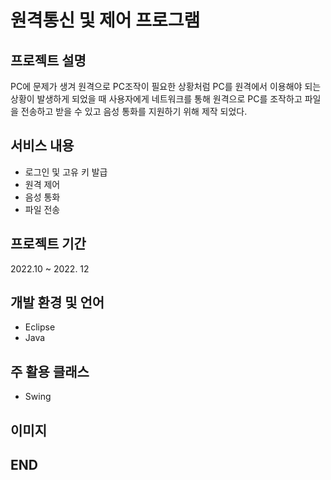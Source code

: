 # 원격통신 및 제어 프로그램
## 프로젝트 설명
PC에 문제가 생겨 원격으로 PC조작이 필요한 상황처럼 PC를 원격에서 이용해야 되는 상황이 발생하게 되었을 때 사용자에게 네트워크를 통해 원격으로 PC를 조작하고 파일을 전송하고 받을 수 있고 음성 통화를 지원하기 위해 제작 되었다.

## 서비스 내용
- 로그인 및 고유 키 발급
- 원격 제어
- 음성 통화
- 파일 전송

## 프로젝트 기간
2022.10 ~ 2022. 12

## 개발 환경 및 언어
- Eclipse
- Java

## 주 활용 클래스
- Swing

## 이미지

## END
